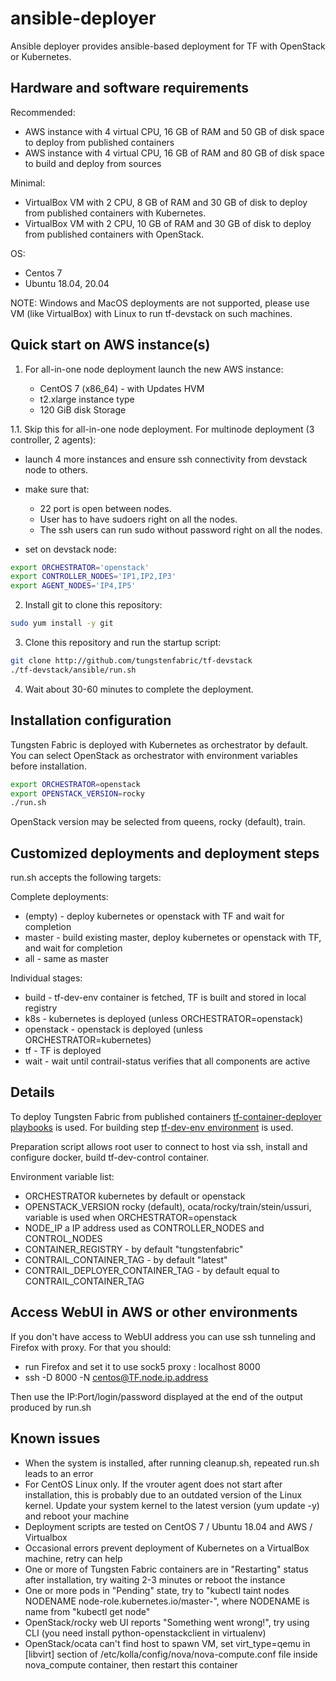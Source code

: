 # ansible-deployer

Ansible deployer provides ansible-based deployment for TF with OpenStack or Kubernetes.

## Hardware and software requirements

Recommended:

- AWS instance with 4 virtual CPU, 16 GB of RAM and 50 GB of disk space to deploy from published containers
- AWS instance with 4 virtual CPU, 16 GB of RAM and 80 GB of disk space to build and deploy from sources

Minimal:

- VirtualBox VM with 2 CPU, 8 GB of RAM and 30 GB of disk to deploy from published containers with Kubernetes.
- VirtualBox VM with 2 CPU, 10 GB of RAM and 30 GB of disk to deploy from published containers with OpenStack.

OS:

- Centos 7
- Ubuntu 18.04, 20.04

NOTE: Windows and MacOS deployments are not supported, please use VM (like VirtualBox) with Linux to run tf-devstack on such machines.

## Quick start on AWS instance(s)

1. For all-in-one node deployment launch the new AWS instance:

    - CentOS 7 (x86_64) - with Updates HVM
    - t2.xlarge instance type
    - 120 GiB disk Storage

1.1. Skip this for all-in-one node deployment. For multinode deployment (3 controller, 2 agents):

- launch 4 more instances and ensure ssh connectivity from devstack node to others.
- make sure that:
  - 22 port is open between nodes.
  - User has to have sudoers right on all the nodes.
  - The ssh users can run sudo without password right on all the nodes.

- set on devstack node:

``` bash
export ORCHESTRATOR='openstack'
export CONTROLLER_NODES='IP1,IP2,IP3'
export AGENT_NODES='IP4,IP5'
```

2. Install git to clone this repository:

``` bash
sudo yum install -y git
```

3. Clone this repository and run the startup script:

``` bash
git clone http://github.com/tungstenfabric/tf-devstack
./tf-devstack/ansible/run.sh
```

4. Wait about 30-60 minutes to complete the deployment.

## Installation configuration

Tungsten Fabric is deployed with Kubernetes as orchestrator by default.
You can select OpenStack as orchestrator with environment variables before installation.

``` bash
export ORCHESTRATOR=openstack
export OPENSTACK_VERSION=rocky
./run.sh
```

OpenStack version may be selected from queens, rocky (default), train.

## Customized deployments and deployment steps

run.sh accepts the following targets:

Complete deployments:

- (empty) - deploy kubernetes or openstack with TF and wait for completion
- master - build existing master, deploy kubernetes or openstack with TF, and wait for completion
- all - same as master

Individual stages:

- build - tf-dev-env container is fetched, TF is built and stored in local registry
- k8s - kubernetes is deployed (unless ORCHESTRATOR=openstack)
- openstack - openstack is deployed (unless ORCHESTRATOR=kubernetes)
- tf - TF is deployed
- wait - wait until contrail-status verifies that all components are active

## Details

To deploy Tungsten Fabric from published containers
[tf-container-deployer playbooks](https://github.com/tungstenfabric/tf-ansible-deployer) is used. For building step
[tf-dev-env environment](https://github.com/tungstenfabric/tf-dev-env) is used.

Preparation script allows root user to connect to host via ssh, install and configure docker,
build tf-dev-control container.

Environment variable list:

- ORCHESTRATOR kubernetes by default or openstack
- OPENSTACK_VERSION rocky (default), ocata/rocky/train/stein/ussuri, variable is used when ORCHESTRATOR=openstack
- NODE_IP a IP address used as CONTROLLER_NODES and CONTROL_NODES
- CONTAINER_REGISTRY - by default "tungstenfabric"
- CONTRAIL_CONTAINER_TAG - by default "latest"
- CONTRAIL_DEPLOYER_CONTAINER_TAG - by default equal to CONTRAIL_CONTAINER_TAG

## Access WebUI in AWS or other environments

If you don't have access to WebUI address you can use ssh tunneling and Firefox with proxy.
For that you should:

- run Firefox and set it to use sock5 proxy : localhost 8000
- ssh -D 8000 -N centos@TF.node.ip.address

Then use the IP:Port/login/password displayed at the end of the output produced by run.sh

## Known issues

- When the system is installed, after running cleanup.sh, repeated run.sh leads to an error
- For CentOS Linux only. If the vrouter agent does not start after installation, this is probably due to an outdated version of the Linux kernel. Update your system kernel to the latest version (yum update -y) and reboot your machine
- Deployment scripts are tested on CentOS 7 / Ubuntu 18.04 and AWS / Virtualbox
- Occasional errors prevent deployment of Kubernetes on a VirtualBox machine, retry can help
- One or more of Tungsten Fabric containers are in "Restarting" status after installation,
try waiting 2-3 minutes or reboot the instance
- One or more pods in "Pending" state, try to "kubectl taint nodes NODENAME node-role.kubernetes.io/master-",
where NODENAME is name from "kubectl get node"
- OpenStack/rocky web UI reports "Something went wrong!",
try using CLI (you need install python-openstackclient in virtualenv)
- OpenStack/ocata can't find host to spawn VM,
set virt_type=qemu in [libvirt] section of /etc/kolla/config/nova/nova-compute.conf file inside nova_compute container,
then restart this container
